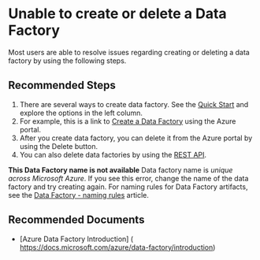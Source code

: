 <properties
  pagetitle="Unable to create or delete a Data Factory"
  service="microsoft.datafactory"
  resource="factories"
  ms.author="susabat,haoc"
  selfhelptype="Generic"
  supporttopicids="32781332"
  resourcetags=""
  productpesids="15613"
  cloudenvironments="public,fairfax,mooncake,blackforest,ussec,usnat"
  articleid="2258408d-c79b-4f62-b67d-2ccfb71066e6"
  ownershipid="AzureData_DataFactory" />
# Unable to create or delete a Data Factory

Most users are able to resolve issues regarding creating or deleting a data factory by using the following steps.

## **Recommended Steps**

1.	There are several ways to create data factory. See the [Quick Start](https://docs.microsoft.com/azure/data-factory/introduction) and explore the options in the left column.
2.	For example, this is a link to [Create a Data Factory](https://docs.microsoft.com/azure/data-factory/quickstart-create-data-factory-portal) using the Azure portal.
3. After you create data factory, you can delete it from the Azure portal by using the Delete button.
4. You can also delete data factories by using the [REST API]( https://docs.microsoft.com/rest/api/datafactory/factories/delete).

**This Data Factory name is not available**
Data factory name is *unique across Microsoft Azure*. If you see this error, change the name of the data factory and try creating again. For naming rules for Data Factory artifacts, see the [Data Factory - naming rules](https://docs.microsoft.com//azure/data-factory/naming-rules) article. 

## **Recommended Documents**

* [Azure Data Factory Introduction] ( https://docs.microsoft.com/azure/data-factory/introduction)